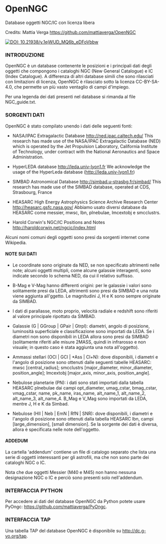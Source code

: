# OpenNGC
Database oggetti NGC/IC con licenza libera

Credits: Mattia Verga
	https://github.com/mattiaverga/OpenNGC

[![DOI: 10.21938/y.1ejWUD_MQ6b_eDFoVbbw](https://img.shields.io/badge/DOI-10.21938%2Fy.1ejWUD__MQ6b__eDFoVbbw-blue.svg)](http://dc.zah.uni-heidelberg.de/voidoi/q/lp/custom/10.21938/y.1ejWUD_MQ6b_eDFoVbbw)


### INTRODUZIONE

OpenNGC è un database contenente le posizioni e i principali dati degli
oggetti che compongono i cataloghi NGC (New General Catalogue) e
IC (Index Catalogue).
A differenza di altri database simili che sono rilasciati con limitazioni
di licenza, OpenNGC è rilasciato sotto la licenza CC-BY-SA-4.0, che permette
un più vasto ventaglio di campi d'impiego.

Per una legenda dei dati presenti nel database si rimanda al file
NGC_guide.txt.


### SORGENTI DATI

OpenNGC è stato compilato unendo i dati delle seguenti fonti:

 - NASA/IPAC Extragalactic Database
   http://ned.ipac.caltech.edu/
   This research has made use of the NASA/IPAC Extragalactic Database (NED)
   which is operated by the Jet Propulsion Laboratory,
   California Institute of Technology, under contract with the
   National Aeronautics and Space Administration.

 - HyperLEDA database
   http://leda.univ-lyon1.fr
   We acknowledge the usage of the HyperLeda database (http://leda.univ-lyon1.fr)

 - SIMBAD Astronomical Database
   http://simbad.u-strasbg.fr/simbad/
   This research has made use of the SIMBAD database, operated at CDS, Strasbourg, France

 - HEASARC High Energy Astrophysics Science Archive Research Center
   http://heasarc.gsfc.nasa.gov/
   Abbiamo usato diversi database da HEASARC come messier, mwsc, lbn, plnebulae, lmcextobj e smcclustrs.

 - Harold Corwin's NGC/IC Positions and Notes
   http://haroldcorwin.net/ngcic/index.html

Alcuni nomi comuni degli oggetti sono presi da sorgenti internet come Wikipedia.

#### NOTE SUI DATI

 - Le coordinate sono originate da NED, se non specificato altrimenti nelle note; alcuni oggetti multipli,
   come alcune galassie interagenti, sono indicate secondo lo schema NED, da cui il relativo suffisso.

 - B-Mag e V-Mag hanno differenti origini: per le galassie i valori sono solitamente presi da LEDA,
   altrimenti sono presi da SIMBAD e una nota viene aggiunta all'ggetto. Le magnitudini J, H e K sono
   sempre originate da SIMBAD.

 - I dati di parallasse, moto proprio, velocità radiale e redshift sono riferiti al valore principale
   ripottato da SIMBAD.

 - Galassie (G | GGroup | GPair | Gtrpl): diametri, angolo di posizione, luminosità superficiale
   e classificazione sono importati da LEDA. Se i diametri non sono disponibili in LEDA allora
   sono presi da SIMBAD (solitamente riferiti alle misure 2MASS, quindi in infrarosso e non visuale;
   in questo caso è stata aggiunta una nota all'oggetto).

 - Ammassi stellari (OCl | GCl | *Ass | Cl+N): dove disponibili, i diametri e l'angolo
   di posizione sono ottenuti dalle seguenti tabelle HEASARC: mwsc [central_radius];
   smcclustrs [major_diameter, minor_diameter, position_angle];
   lmcextobj [major_axis, minor_axis, position_angle].

 - Nebulose planetarie (PN): i dati sono stati importati dalla tabella HEASARC plnebulae
   dai campi opt_diameter, umag_cstar, bmag_cstar, vmag_cstar,
   name, pk_name, iras_name, alt_name_1, alt_name_2, alt_name_3, alt_name_4.
   B_Mag e V_Mag sono importati da LEDA, mentre J, H e K da Simbad.

 - Nebulose (HII | Neb | EmN | RfN | SNR): dove disponibili, i diametri e l'angolo
   di posizione sono ottenuti dalla tabella HEASARC lbn, campi [large_dimension], [small dimension].
   Se la sorgente dei dati è diversa, allora è specificata nelle note dell'oggetto.

#### ADDEDUM

La cartella 'addendum' contiene un file di catalogo separato che lista una serie di oggetti interessanti
per gli astrofili, ma che non sono parte dei cataloghi NGC o IC.

Nota che due oggetti Messier (M40 e M45) non hanno nessuna designazione NGC o IC e perciò sono
presenti solo nell'addendum.

### INTERFACCIA PYTHON

Per accedere ai dati del database OpenNGC da Python potete usare PyOngc: https://github.com/mattiaverga/PyOngc.

### INTERFACCIA TAP

Una tabella TAP del database OpenNGC è disponibile su http://dc.g-vo.org/tap.
